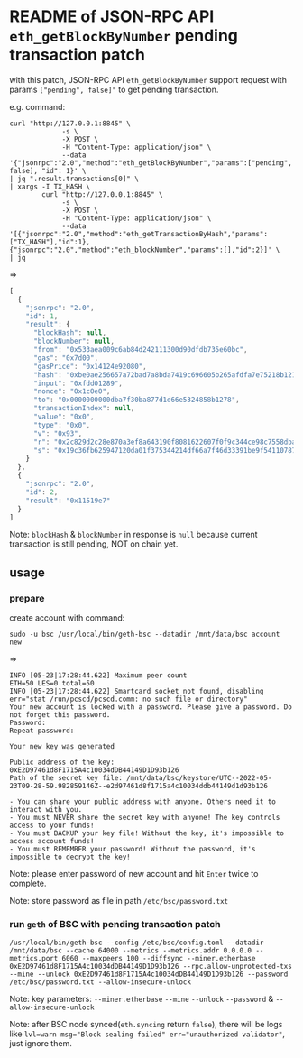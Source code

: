 # README of JSON-RPC API `eth_getBlockByNumber` pending transaction patch

with this patch, JSON-RPC API `eth_getBlockByNumber` support request with params `["pending", false]"` to get pending transaction.

e.g. command:

```shell
curl "http://127.0.0.1:8845" \
             -s \
             -X POST \
             -H "Content-Type: application/json" \
             --data '{"jsonrpc":"2.0","method":"eth_getBlockByNumber","params":["pending", false], "id": 1}' \
| jq ".result.transactions[0]" \
| xargs -I TX_HASH \
        curl "http://127.0.0.1:8845" \
             -s \
             -X POST \
             -H "Content-Type: application/json" \
             --data '[{"jsonrpc":"2.0","method":"eth_getTransactionByHash","params":["TX_HASH"],"id":1}, {"jsonrpc":"2.0","method":"eth_blockNumber","params":[],"id":2}]' \
| jq
```
=>
```javascript
[
  {
    "jsonrpc": "2.0",
    "id": 1,
    "result": {
      "blockHash": null,
      "blockNumber": null,
      "from": "0x533aea009c6ab84d242111300d90dfdb735e60bc",
      "gas": "0x7d00",
      "gasPrice": "0x14124e92080",
      "hash": "0xbe0ae256657a72bad7a8bda7419c696605b265afdfa7e75218b12125b82417fa",
      "input": "0xfdd01289",
      "nonce": "0x1c0e0",
      "to": "0x0000000000dba7f30ba877d1d66e5324858b1278",
      "transactionIndex": null,
      "value": "0x0",
      "type": "0x0",
      "v": "0x93",
      "r": "0x2c829d2c28e870a3ef8a643190f8081622607f0f9c344ce98c7558dba154865d",
      "s": "0x19c36fb625947120da01f375344214df66a7f46d33391be9f54110787d6199bd"
    }
  },
  {
    "jsonrpc": "2.0",
    "id": 2,
    "result": "0x11519e7"
  }
]
```

Note: `blockHash` & `blockNumber` in response is `null` because current transaction is still pending, NOT on chain yet.

## usage

### prepare

create account with command:

```shell
sudo -u bsc /usr/local/bin/geth-bsc --datadir /mnt/data/bsc account new
```
=>
```log
INFO [05-23|17:28:44.622] Maximum peer count                       ETH=50 LES=0 total=50
INFO [05-23|17:28:44.622] Smartcard socket not found, disabling    err="stat /run/pcscd/pcscd.comm: no such file or directory"
Your new account is locked with a password. Please give a password. Do not forget this password.
Password:
Repeat password:

Your new key was generated

Public address of the key:   0xE2D97461d8F1715A4c10034dDB44149D1D93b126
Path of the secret key file: /mnt/data/bsc/keystore/UTC--2022-05-23T09-28-59.982859146Z--e2d97461d8f1715a4c10034ddb44149d1d93b126

- You can share your public address with anyone. Others need it to interact with you.
- You must NEVER share the secret key with anyone! The key controls access to your funds!
- You must BACKUP your key file! Without the key, it's impossible to access account funds!
- You must REMEMBER your password! Without the password, it's impossible to decrypt the key!
```

Note: please enter password of new account and hit `Enter` twice to complete.

Note: store password as file in path `/etc/bsc/password.txt`

### run `geth` of BSC with pending transaction patch

```shell
/usr/local/bin/geth-bsc --config /etc/bsc/config.toml --datadir /mnt/data/bsc --cache 64000 --metrics --metrics.addr 0.0.0.0 --metrics.port 6060 --maxpeers 100 --diffsync --miner.etherbase 0xE2D97461d8F1715A4c10034dDB44149D1D93b126 --rpc.allow-unprotected-txs --mine --unlock 0xE2D97461d8F1715A4c10034dDB44149D1D93b126 --password /etc/bsc/password.txt --allow-insecure-unlock
```

Note: key parameters: `--miner.etherbase` `--mine` `--unlock` `--password` & `--allow-insecure-unlock`

Note: after BSC node synced(`eth.syncing` return `false`), there will be logs like `lvl=warn msg="Block sealing failed" err="unauthorized validator"`, just ignore them.
